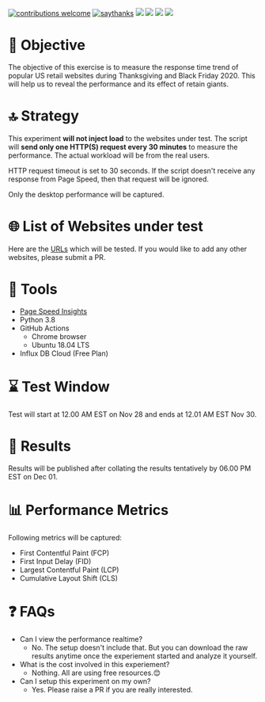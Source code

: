 [![contributions welcome](https://img.shields.io/badge/contributions-welcome-1EAEDB)]()
[![saythanks](https://img.shields.io/badge/say-thanks-1EAEDB.svg)](https://saythanks.io/to/catch.nkn%40gmail.com)
[![](https://img.shields.io/badge/license-MIT-0a0a0a.svg?style=flat&colorA=1EAEDB)](https://qainsights.com)
[![](https://img.shields.io/badge/%E2%9D%A4-QAInsights-0a0a0a.svg?style=flat&colorA=1EAEDB)](https://qainsights.com)
[![](https://img.shields.io/badge/%E2%9D%A4-YouTube%20Channel-0a0a0a.svg?style=flat&colorA=1EAEDB)](https://www.youtube.com/user/QAInsights?sub_confirmation=1)
[![](https://img.shields.io/badge/donate-paypal-1EAEDB)](https://www.paypal.com/paypalme/NAVEENKUMARN)

# 🎯 Objective

The objective of this exercise is to measure the response time trend of popular US retail websites during Thanksgiving and Black Friday 2020. This will help us to reveal the performance and its effect of retain giants.  

# 🔝 Strategy

This experiment **will not inject load** to the websites under test. The script will **send only one HTTP(S) request every 30 minutes** to measure the performance. The actual workload will be from the real users.

HTTP request timeout is set to 30 seconds. If the script doesn't receive any response from Page Speed, then that request will be ignored. 

Only the desktop performance will be captured.

# 🌐 List of Websites under test

Here are the [URLs](urls.yaml) which will be tested. If you would like to add any other websites, please submit a PR.

# 🔧 Tools

- [Page Speed Insights](https://developers.google.com/speed/docs/insights/v5/about)    
- Python 3.8
- GitHub Actions
    - Chrome browser
    - Ubuntu 18.04 LTS
- Influx DB Cloud (Free Plan)

# ⌛ Test Window

Test will start at 12.00 AM EST on Nov 28 and ends at 12.01 AM EST Nov 30.

# 🔢 Results

Results will be published after collating the results tentatively by 06.00 PM EST on Dec 01.

# 📊 Performance Metrics

Following metrics will be captured:

 - First Contentful Paint (FCP)
 - First Input Delay (FID)
 - Largest Contentful Paint (LCP)
 - Cumulative Layout Shift (CLS)

 # ❓ FAQs

 * Can I view the performance realtime?
    - No. The setup doesn't include that. But you can download the raw results anytime once the experiement started and analyze it yourself.
 * What is the cost involved in this experiement?
    - Nothing. All are using free resources.😊
 * Can I setup this experiment on my own?
    - Yes. Please raise a PR if you are really interested.